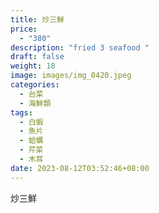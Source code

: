 ```yaml
---
title: 炒三鮮
price:
  - "380"
description: "fried 3 seafood "
draft: false
weight: 18
image: images/img_0420.jpeg
categories:
  - 台菜
  - 海鮮類
tags:
  - 白蝦
  - 魚片
  - 蛤蠣
  - 芹菜
  - 木耳
date: 2023-08-12T03:52:46+08:00
---
```

炒三鮮